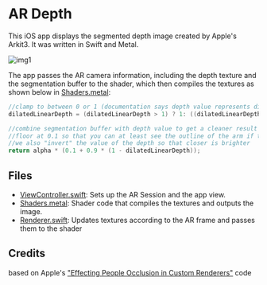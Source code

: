 # AR Depth

This iOS app displays the segmented depth image created by Apple's Arkit3. It was written in Swift and Metal.

![img1](readme_assets/depth.gif)

The app passes the AR camera information, including the depth texture and the segmentation buffer to the shader, which then compiles the textures as shown below in [Shaders.metal](https://github.com/khanniie/xcode-depth/blob/master/ARMatteExampleSwift/Shaders.metal#L201):

```C
//clamp to between 0 or 1 (documentation says depth value represents distance in meters)
dilatedLinearDepth = (dilatedLinearDepth > 1) ? 1: ((dilatedLinearDepth < 0) ? 0 : dilatedLinearDepth);

//combine segmentation buffer with depth value to get a cleaner result
//floor at 0.1 so that you can at least see the outline of the arm if the depth value is too small
//we also "invert" the value of the depth so that closer is brighter
return alpha * (0.1 + 0.9 * (1 - dilatedLinearDepth));
```

## Files
- [ViewController.swift](https://github.com/khanniie/xcode-depth/blob/master/ARMatteExampleSwift/ViewController.swift): Sets up the AR Session and the app view.
- [Shaders.metal](https://github.com/khanniie/xcode-depth/blob/master/ARMatteExampleSwift/Shaders.metal): Shader code that compiles the textures and outputs the image.
- [Renderer.swift](https://github.com/khanniie/xcode-depth/blob/master/ARMatteExampleSwift/Renderer.swift): Updates textures according to the AR frame and passes them to the shader

## Credits
based on Apple's ["Effecting People Occlusion in Custom Renderers"](https://developer.apple.com/documentation/arkit/effecting_people_occlusion_in_custom_renderers) code
